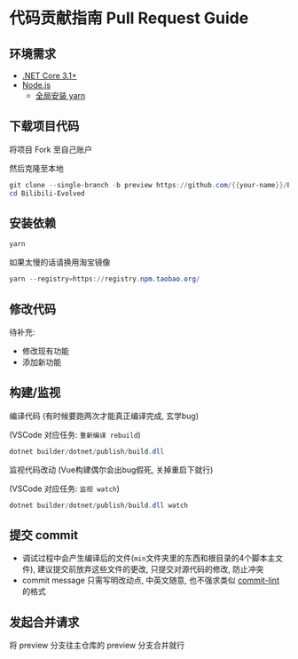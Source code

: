 # 代码贡献指南 Pull Request Guide

## 环境需求
- [.NET Core 3.1+](https://dotnet.microsoft.com/download)
- [Node.js](https://nodejs.org/en/download/)
  - [全局安装 yarn](https://yarnpkg.com/getting-started/install#global-install)

## 下载项目代码
将项目 Fork 至自己账户

然后克隆至本地
```powershell
git clone --single-branch -b preview https://github.com/{{your-name}}/Bilibili-Evolved.git
cd Bilibili-Evolved
```

## 安装依赖
```powershell
yarn
```
如果太慢的话请换用淘宝镜像
```powershell
yarn --registry=https://registry.npm.taobao.org/
```

## 修改代码
待补充:
- 修改现有功能
- 添加新功能

## 构建/监视
编译代码 (有时候要跑两次才能真正编译完成, 玄学bug)

(VSCode 对应任务: `重新编译 rebuild`)
```powershell
dotnet builder/dotnet/publish/build.dll
```

监视代码改动 (Vue构建偶尔会出bug假死, 关掉重启下就行)

(VSCode 对应任务: `监视 watch`)
```powershell
dotnet builder/dotnet/publish/build.dll watch
```

## 提交 commit
- 调试过程中会产生编译后的文件(`min`文件夹里的东西和根目录的4个脚本主文件), 建议提交前放弃这些文件的更改, 只提交对源代码的修改, 防止冲突
- commit message 只需写明改动点, 中英文随意, 也不强求类似 [commit-lint](https://github.com/conventional-changelog/commitlint) 的格式

## 发起合并请求
将 preview 分支往主仓库的 preview 分支合并就行
